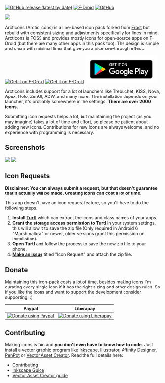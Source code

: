 [<img alt="GitHub release (latest by date)" src="https://img.shields.io/github/v/release/Donnnno/Arcticons">](https://github.com/Donnnno/Arcticons/releases/latest) [<img alt="F-Droid" src="https://img.shields.io/f-droid/v/com.donnnno.arcticons">](https://f-droid.org/packages/com.donnnno.arcticons) [<img alt="GitHub" src="https://img.shields.io/github/downloads/donnnno/arcticons/total?label=github%20downloads">](https://github.com/Donnnno/Arcticons/releases/latest) 

<img src='https://raw.githubusercontent.com/Donnnno/Arcticons/main/github/header-background.png'>

Arcticons (Arctic icons) is a line-based icon pack forked from [Frost](https://github.com/dkanada/frost) but rebuild with consistent sizing and adjustments specifically for lines in mind. Arcticons is FOSS and provides mostly icons for open-source apps on F-Droid (but there are many other apps in this pack too). The design is simple and clean with minimal lines that give you a nice see-through effect.

[<img src="https://f-droid.org/badge/get-it-on.png" alt="Get it on F-Droid" height="90">](https://f-droid.org/packages/com.donnnno.arcticons)
[<img src="https://camo.githubusercontent.com/35b4ec18c762358fb784f9e973f77cf6eb596f2240e69a4c6c093a836655d889/68747470733a2f2f692e6962622e636f2f71306d6463345a2f6765742d69742d6f6e2d6769746875622e706e67" alt="Get it on F-Droid" height="90">](https://github.com/Donnnno/Arcticons/releases)
[<img src="https://raw.githubusercontent.com/Etar-Group/Etar-Calendar/master/metadata/en_google_play.png" height="90">](https://play.google.com/store/apps/details?id=com.donnnno.arcticons)

Arcticons includes support for a lot of launchers like Trebuchet, KISS, Nova, Apex, Holo, ZenUI, ADW, and many more. The installation depends on your launcher, it's probably somewhere in the settings. **There are over 2000 icons.**

Submitting icon requests helps a lot, but maintaining the project (as you may imagine) takes a lot of time and effort, so please be patient about adding new icons. Contributions for new icons are always welcome, and no experience with programming is necessary.

## Screenshots

<img src='https://raw.githubusercontent.com/Donnnno/Arcticons/main/github/phonescreenshotsdark.jpg'>
<img src='https://raw.githubusercontent.com/Donnnno/Arcticons/main/github/phonescreenshotslight.jpg'>

## Icon Requests

**Disclaimer: You can always submit a request, but that doesn't guarantee that it actually will be made. Creating icons can cost a lot of time.**

This app doesn't have an icon request feature, so you'll have to do the following steps.

1. **Install [Turtl](https://f-droid.org/packages/org.xphnx.iconsubmit)** which can extract the icons and class names of your apps.
2. **Grant the storage access permission to Turtl** in your system settings, this will allow it to save the zip file (Only required in Android 6 "Marshmallow" or newer, older versions grant this permission on installation).
3. **Open Turtl** and follow the process to save the new zip file to your phone.
4. **[Make an issue](https://github.com/Donnnno/Arcticons/issues/new)** titled "Icon Request" and attach the zip file.

## Donate

Maintaining this icon-pack costs a lot of time, besides making icons I'm curating every single icon if it has the right sizing and other design rules. So if you like the icons and want to support the development consider supporting. :)

|Paypal|Liberapay|
|---|---|
|<a href="https://www.paypal.com/paypalme/onnovdd"><img alt="Donate using Paypal" src="https://www.paypalobjects.com/en_US/i/btn/btn_donate_SM.gif"></a>|<a href="https://liberapay.com/Donno/donate"><img alt="Donate using Liberapay" src="https://liberapay.com/assets/widgets/donate.svg"></a>|

## Contributing

Making icons is fun and **you don't even have to know how to code**. Just install a vector graphic program like [Inkscape](https://inkscape.org/en/), Illustrator, Affinity Designer, [PenPot](https://penpot.app/) or [Vector Asset Creator](https://play.google.com/store/apps/details?id=com.inglesdivino.vectorassetcreator). 
Read the full details here: 
- [Contributing](CONTRIBUTING.md)
- [Inkscape Guide](Inkscape_Guide.md)
- [Vector Asset Creator guide](Vector_Asset_Creator.md)
